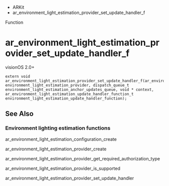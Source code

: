 

- ARKit
-  ar_environment_light_estimation_provider_set_update_handler_f 

Function

# ar_environment_light_estimation_provider_set_update_handler_f

visionOS 2.0+

``` source
extern void ar_environment_light_estimation_provider_set_update_handler_f(ar_environment_light_estimation_provider_t environment_light_estimation_provider, dispatch_queue_t environment_light_estimation_anchor_updates_queue, void * context, ar_environment_light_estimation_update_handler_function_t environment_light_estimation_update_handler_function);
```

## See Also

### Environment lighting estimation functions

ar_environment_light_estimation_configuration_create

ar_environment_light_estimation_provider_create

ar_environment_light_estimation_provider_get_required_authorization_type

ar_environment_light_estimation_provider_is_supported

ar_environment_light_estimation_provider_set_update_handler


